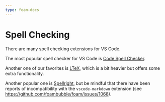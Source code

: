 ```yaml
---
type: foam-docs
---
```

# Spell Checking

There are many spell checking extensions for VS Code.

The most popular spell checker for VS Code is [Code Spell Checker](https://marketplace.visualstudio.com/items?itemName=streetsidesoftware.code-spell-checker).

Another one of our favorites is [LTeX](https://marketplace.visualstudio.com/items?itemName=valentjn.vscode-ltex&ssr=false#overview), which is a bit heavier but offers some extra functionality.

Another popular one is [Spellright](https://marketplace.visualstudio.com/items?itemName=ban.spellright), but be mindful that there have been reports of incompatibility with the `vscode-markdown` extension (see https://github.com/foambubble/foam/issues/1068).
